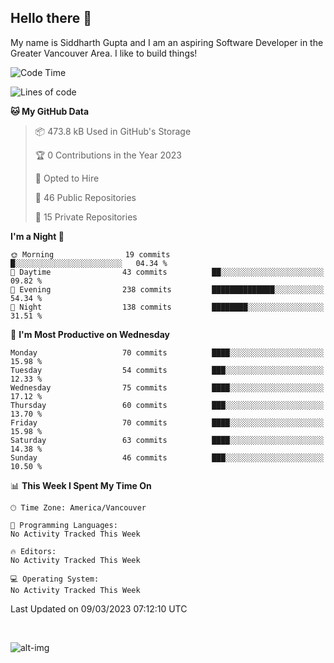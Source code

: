 ## Hello there :wave:

My name is Siddharth Gupta and I am an aspiring Software Developer in the Greater Vancouver Area. I like to build things!

<!-- ![gif](https://github.com/siddg97/siddg97/blob/master/dino.gif) -->

<!--START_SECTION:waka-->
![Code Time](http://img.shields.io/badge/Code%20Time-1%2C875%20hrs%2025%20mins-blue)

![Lines of code](https://img.shields.io/badge/From%20Hello%20World%20I%27ve%20Written-14.2%20million%20lines%20of%20code-blue)

**🐱 My GitHub Data** 

> 📦 473.8 kB Used in GitHub's Storage 
 > 
> 🏆 0 Contributions in the Year 2023
 > 
> 💼 Opted to Hire
 > 
> 📜 46 Public Repositories 
 > 
> 🔑 15 Private Repositories 
 > 
**I'm a Night 🦉** 

```text
🌞 Morning                19 commits          █░░░░░░░░░░░░░░░░░░░░░░░░   04.34 % 
🌆 Daytime                43 commits          ██░░░░░░░░░░░░░░░░░░░░░░░   09.82 % 
🌃 Evening                238 commits         ██████████████░░░░░░░░░░░   54.34 % 
🌙 Night                  138 commits         ████████░░░░░░░░░░░░░░░░░   31.51 % 
```
📅 **I'm Most Productive on Wednesday** 

```text
Monday                   70 commits          ████░░░░░░░░░░░░░░░░░░░░░   15.98 % 
Tuesday                  54 commits          ███░░░░░░░░░░░░░░░░░░░░░░   12.33 % 
Wednesday                75 commits          ████░░░░░░░░░░░░░░░░░░░░░   17.12 % 
Thursday                 60 commits          ███░░░░░░░░░░░░░░░░░░░░░░   13.70 % 
Friday                   70 commits          ████░░░░░░░░░░░░░░░░░░░░░   15.98 % 
Saturday                 63 commits          ████░░░░░░░░░░░░░░░░░░░░░   14.38 % 
Sunday                   46 commits          ███░░░░░░░░░░░░░░░░░░░░░░   10.50 % 
```


📊 **This Week I Spent My Time On** 

```text
🕑︎ Time Zone: America/Vancouver

💬 Programming Languages: 
No Activity Tracked This Week

🔥 Editors: 
No Activity Tracked This Week

💻 Operating System: 
No Activity Tracked This Week
```


 Last Updated on 09/03/2023 07:12:10 UTC
<!--END_SECTION:waka-->

<br>

![alt-img](https://github-readme-stats.vercel.app/api?username=siddg97&count_private=true&theme=nightowl&show_icons=true)

